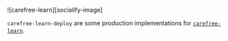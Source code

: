 ![carefree-learn][socialify-image]

`carefree-learn-deploy` are some production implementations for [`carefree-learn`](https://github.com/carefree0910/carefree-learn).
